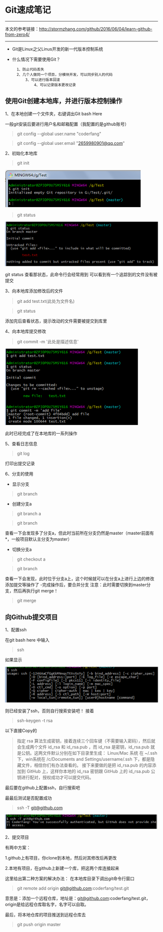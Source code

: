 # Git速成笔记
---

本文的参考链接：http://stormzhang.com/github/2016/06/04/learn-github-from-zero4/

---
- Git是Linux之父Linus开发的新一代版本控制系统
- 什么情况下需要使用Git？

        1、防止代码丢失
        2、几个人做同一个项目，分模块开发，可以同步别人的代码
            3、可以进行版本回滚
                4、可以记录版本更改记录
                
## 使用Git创建本地库，并进行版本控制操作

1、在本地创建一个文件夹，右键调出Git bash Here 

一般git安装后要进行用户名和邮箱配置（我配置的是github账号）

> git config --global user.name "coderfang"

> git config --global user.email "2659980901@qq.com"

2、初始化本地库
> git init 

![git init](../images/gitinit.png)

>git status 

![git status](../images/gitstatus.png)

git status 查看那状态，此命令行会经常用到
可以看到有一个追踪到的文件没有被提交

3、向本地库添加修改后的文件
> git add test.txt(此处为文件名)

> git status 

添加完后查看状态，提示改动的文件需要被提交到库里

4、向本地库提交修改
> git commit -m '此处是描述信息'

![gitaddcommit](../images/gitaddcommit.png)

此时已经完成了在本地库的一系列操作

5、查看日志信息
> git log

打印出提交记录

6、分支的使用

- 显示分支
>git branch 
- 创建分支a
>git branch a

>git branch

查看一下会发现多了分支a，但此时当前所在分支仍然是master（master前面有*，一般项目默认主分支为master）
- 切换分支a
>git checkout a

>git branch

查看一下会发现，此时位于分支a上，这个时候就可以在分支a上进行上边的修改添加提交等操作了
-完成操作后，要合并分支
注意：此时需要切换到master分支，然后再执行git merge！

>git merge 

## 向Github提交项目

1、配置ssh

在git bash here 中输入
>ssh

如果显示

![git status](../images/gitssh.png)

则已经安装了ssh，否则自行搜索安装吧！
接着
>ssh-keygen -t rsa

以下直接Copy的
>指定 rsa 算法生成密钥，接着连续三个回车键（不需要输入密码），然后就会生成两个文件 id_rsa 和 id_rsa.pub ，而 id_rsa 是密钥，id_rsa.pub 就是公钥。这两文件默认分别在如下目录里生成：
Linux/Mac 系统 在 ~/.ssh 下，win系统在 /c/Documents and Settings/username/.ssh 下，都是隐藏文件，相信你们有办法查看的。
接下来要做的是把 id_rsa.pub 的内容添加到 GitHub 上，这样你本地的 id_rsa 密钥跟 GitHub 上的 id_rsa.pub 公钥进行配对，授权成功才可以提交代码。

最后要在github上配置ssh，自行搜索吧

最最后测试是否配置成功
>ssh -T git@github.com

![git success](../images/gitsuccess.png)

2、提交项目

有两中方案：

1.github上有项目，你clone到本地，然后对其修改后再更改

2.本地有项目，在github上新建一个库，把这两个库连接起来

这里给出第二种方案的解决办法：
在本地库目录下调出git命令行窗口
>git remote add origin git@github.com:coderfang/test.git

意思是：添加一个远程仓库，地址是：git@github.com:coderfang/test.git，origin是给远程仓库取名字，名字可以自取。

最后，将本地仓库的项目推送到远程仓库去
>git push origin master 


